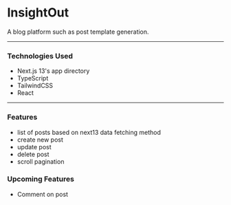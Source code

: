 # InsightOut

A blog platform such as post template generation.

---

### Technologies Used

- Next.js 13's app directory
- TypeScript
- TailwindCSS
- React

---

### Features

- list of posts based on next13 data fetching method
- create new post
- update post
- delete post
- scroll pagination

### Upcoming Features

- Comment on post
